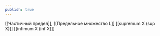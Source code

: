 ```yaml
---
publish: true
---
```


[[Частичный предел]], [[Предельное множество L]]
[[supremum X (sup X)]]
[[infimum X (inf X)]]